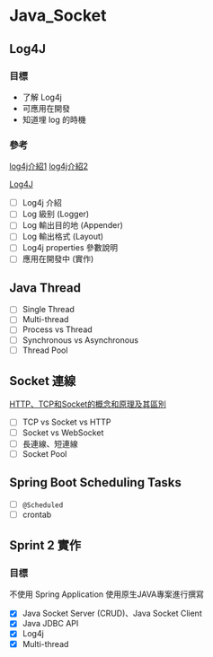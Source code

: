 # Java_Socket

## Log4J
### 目標
- 了解 Log4j
- 可應用在開發
- 知道埋 log 的時機

### 參考
[log4j介紹1](https://ithelp.ithome.com.tw/articles/10261299?sc=rss.iron)
[log4j介紹2](https://dotblogs.azurewebsites.net/Leon-Yang/2021/01/06/155519)

[Log4J](https://hackmd.io/@IDdlPCCwQoeX-9DvmEbLyw/B1DUJcCZo)

- [ ] Log4j 介紹
- [ ] Log 級别 (Logger)
- [ ] Log 輸出目的地 (Appender)
- [ ] Log 輸出格式 (Layout)
- [ ] Log4j properties 參數說明
- [ ] 應用在開發中 (實作)

## Java Thread

- [ ] Single Thread
- [ ] Multi-thread
- [ ] Process vs Thread
- [ ] Synchronous vs Asynchronous
- [ ] Thread Pool

## Socket 連線

[HTTP、TCP和Socket的概念和原理及其區別](https://www.jianshu.com/p/947a2673102a)

- [ ] TCP  vs Socket vs HTTP
- [ ] Socket vs WebSocket
- [ ] 長連線、短連線
- [ ] Socket Pool

## Spring Boot Scheduling Tasks

- [ ] `@Scheduled `
- [ ] crontab

## Sprint 2 實作
### 目標

不使用 Spring Application
使用原生JAVA專案進行撰寫

- [x] Java Socket Server (CRUD)、Java Socket Client 
- [x] Java JDBC API
- [x] Log4j
- [x] Multi-thread
